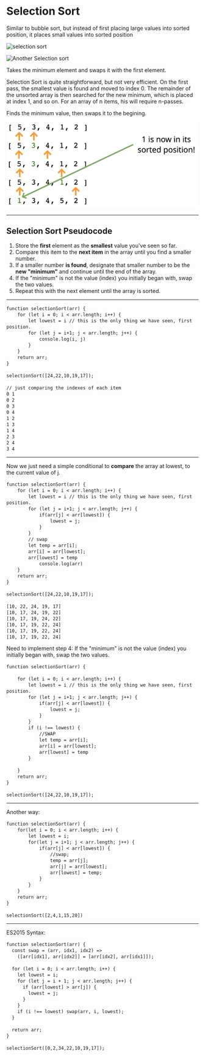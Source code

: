 # Selection Sort

Similar to bubble sort, but instead of first placing large values into sorted position, it places small values into sorted position

![selection sort](https://miro.medium.com/max/600/1*bmfRxyIQZEK0Iu5T6YV1sw.gif)

![Another Selection sort](https://miro.medium.com/max/1400/1*5WXRN62ddiM_Gcf4GDdCZg.gif)

Takes the minimum element and swaps it with the first element.

Selection Sort is quite straightforward, but not very efficient. On the first pass, the smallest value is found and moved to index 0. The remainder of the unsorted array is then searched for the new minimum, which is placed at index 1, and so on. For an array of n items, his will require n-passes.

Finds the minimum value, then swaps it to the begining.

![selection](/images/selectionsort.png)

---

## Selection Sort Pseudocode

1. Store the **first** element as the **smallest** value you've seen so far.
2. Compare this item to the **next item** in the array until you find a smaller number.
3. If a smaller number **is found**, designate that smaller number to be the **new "minimum"** and continue until the end of the array.
4. If the "minimum" is not the value (index) you initially began with, swap the two values.
5. Repeat this with the next element until the array is sorted.

---

```
function selectionSort(arr) {
    for (let i = 0; i < arr.length; i++) {
        let lowest = i // this is the only thing we have seen, first position.
        for (let j = i+1; j < arr.length; j++) {
            console.log(i, j)
        }
    }
    return arr;
}

selectionSort([24,22,10,19,17]);

// just comparing the indexes of each item
0 1
0 2
0 3
0 4
1 2
1 3
1 4
2 3
2 4
3 4
```

---

Now we just need a simple conditional to **compare** the array at lowest, to the current value of j.

```
function selectionSort(arr) {
    for (let i = 0; i < arr.length; i++) {
        let lowest = i // this is the only thing we have seen, first position.
        for (let j = i+1; j < arr.length; j++) {
            if(arr[j] < arr[lowest]) {
                lowest = j;
            }
        }
        // swap
        let temp = arr[i];
        arr[i] = arr[lowest];
        arr[lowest] = temp
            console.log(arr)
    }
    return arr;
}

selectionSort([24,22,10,19,17]);

[10, 22, 24, 19, 17]
[10, 17, 24, 19, 22]
[10, 17, 19, 24, 22]
[10, 17, 19, 22, 24]
[10, 17, 19, 22, 24]
[10, 17, 19, 22, 24]
```

Need to implement step 4: If the "minimum" is not the value (index) you initially began with, swap the two values.

```
function selectionSort(arr) {

    for (let i = 0; i < arr.length; i++) {
        let lowest = i // this is the only thing we have seen, first position.
        for (let j = i+1; j < arr.length; j++) {
            if(arr[j] < arr[lowest]) {
                lowest = j;
            }
        }
        if (i !== lowest) {
            //SWAP
            let temp = arr[i];
            arr[i] = arr[lowest];
            arr[lowest] = temp
        }

    }
    return arr;
}

selectionSort([24,22,10,19,17]);
```

---

Another way:

```
function selectionSort(arr) {
    for(let i = 0; i < arr.length; i++) {
        let lowest = i;
        for(let j = i+1; j < arr.length; j++) {
            if(arr[j] < arr[lowest]) {
                //swap;
                temp = arr[j];
                arr[j] = arr[lowest];
                arr[lowest] = temp;
            }
        }
    }
    return arr;
}

selectionSort([2,4,1,15,20])
```

---

ES2015 Syntax:

```
function selectionSort(arr) {
  const swap = (arr, idx1, idx2) =>
    ([arr[idx1], arr[idx2]] = [arr[idx2], arr[idx1]]);

  for (let i = 0; i < arr.length; i++) {
    let lowest = i;
    for (let j = i + 1; j < arr.length; j++) {
      if (arr[lowest] > arr[j]) {
        lowest = j;
      }
    }
    if (i !== lowest) swap(arr, i, lowest);
  }

  return arr;
}

selectionSort([0,2,34,22,10,19,17]);

```
